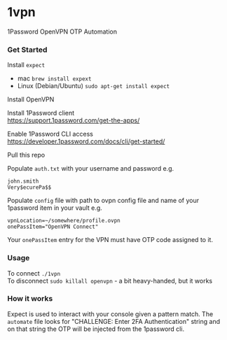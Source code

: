 # 1vpn 
1Password OpenVPN OTP Automation

### Get Started
Install `expect`
- mac `brew install expext`
- Linux (Debian/Ubuntu) `sudo apt-get install expect`

Install OpenVPN

Install 1Password client <br>
https://support.1password.com/get-the-apps/

Enable 1Password CLI access <br> https://developer.1password.com/docs/cli/get-started/ <br>

Pull this repo

Populate `auth.txt` with your username and password e.g. 
```
john.smith
Very$ecurePa$$
```
Populate `config` file with path to ovpn config file and name of your 1password item in your vault
e.g.
```
vpnLocation=~/somewhere/profile.ovpn
onePassItem="OpenVPN Connect"
```


Your `onePassItem` entry for the VPN must have OTP code assigned to it.

### Usage
To connect `./1vpn` <br>
To disconnect `sudo killall openvpn` - a bit heavy-handed, but it works

### How it works
Expect is used to interact with your console given a pattern match. The `automate` file looks for "CHALLENGE: Enter 2FA Authentication" string and on that string the OTP will be injected from the 1password cli.
